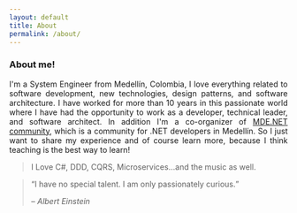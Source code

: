 ```yaml
---
layout: default
title: About
permalink: /about/
---
```


### About me!

<p style="text-align: justify;">
I'm a System Engineer from Medellín, Colombia, I love everything related to software development, new technologies, design patterns, and software architecture. I have worked for more than 10 years in this passionate world where I have had the opportunity to work as a developer, technical leader, and software architect. In addition I'm a co-organizer of <a href="http://mdedotnet.co" target="_blank">MDE.NET community</a>, which is a community for .NET developers in Medellín. So I just want to share my experience and of course learn more, because I think teaching is the best way to learn!
</p>

>I Love C#, DDD, CQRS, Microservices…and the music as well.

<blockquote>
	<q>I have no special talent. I am only passionately curious.</q>
	<p>– <cite>Albert Einstein</cite></p>
</blockquote>
